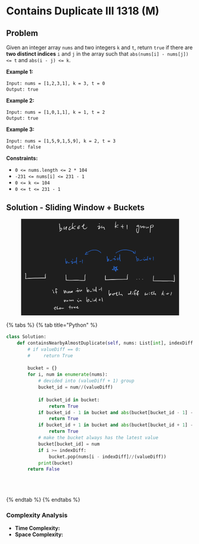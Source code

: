 # Contains Duplicate III 1318 (M)

## Problem

Given an integer array `nums` and two integers `k` and `t`, return `true` if there are **two distinct indices** `i` and `j` in the array such that `abs(nums[i] - nums[j]) <= t` and `abs(i - j) <= k`.

**Example 1:**

```
Input: nums = [1,2,3,1], k = 3, t = 0
Output: true
```

**Example 2:**

```
Input: nums = [1,0,1,1], k = 1, t = 2
Output: true
```

**Example 3:**

```
Input: nums = [1,5,9,1,5,9], k = 2, t = 3
Output: false
```

**Constraints:**

* `0 <= nums.length <= 2 * 104`
* `-231 <= nums[i] <= 231 - 1`
* `0 <= k <= 104`
* `0 <= t <= 231 - 1`

## Solution - Sliding Window + Buckets

<figure><img src="../../.gitbook/assets/Screen Shot 2022-09-23 at 12.54.43 PM.png" alt=""><figcaption></figcaption></figure>

{% tabs %}
{% tab title="Python" %}
```python
class Solution:
    def containsNearbyAlmostDuplicate(self, nums: List[int], indexDiff: int, valueDiff: int) -> bool:
        # if valueDiff == 0:
        #     return True
        
        bucket = {}
        for i, num in enumerate(nums):
            # devided into (valueDiff + 1) group
            bucket_id = num//(valueDiff)
            
            if bucket_id in bucket:
                return True
            if bucket_id - 1 in bucket and abs(bucket[bucket_id - 1] - num) <= valueDiff:
                return True
            if bucket_id + 1 in bucket and abs(bucket[bucket_id + 1] - num) <= valueDiff:
                return True
            # make the bucket always has the latest value
            bucket[bucket_id] = num
            if i >= indexDiff:
                bucket.pop(nums[i - indexDiff]//(valueDiff))
            print(bucket)
        return False
    

        
```
{% endtab %}
{% endtabs %}

### Complexity Analysis

* **Time Complexity:**&#x20;
* **Space Complexity:**&#x20;
